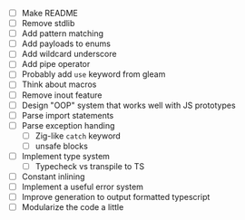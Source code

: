 - [ ] Make README
- [ ] Remove stdlib
- [ ] Add pattern matching
- [ ] Add payloads to enums
- [ ] Add wildcard underscore
- [ ] Add pipe operator
- [ ] Probably add `use` keyword from gleam
- [ ] Think about macros
- [ ] Remove inout feature
- [ ] Design "OOP" system that works well with JS prototypes
- [ ] Parse import statements
- [ ] Parse exception handing
    - [ ] Zig-like `catch` keyword
    - [ ] unsafe blocks
- [ ] Implement type system
    - [ ] Typecheck vs transpile to TS
- [ ] Constant inlining
- [ ] Implement a useful error system
- [ ] Improve generation to output formatted typescript
- [ ] Modularize the code a little
